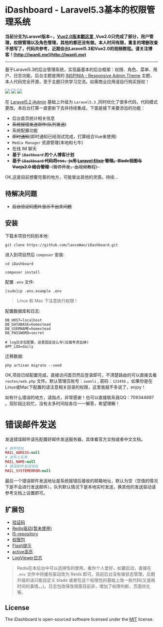 # iDashboard - Laravel5.3基本的权限管理系统

**当前分支为Laravel版本~，[Vue2.0版本戳这里](https://github.com/lanceWan/iDashboard/tree/vue-2.0) ,Vue2.0只完成了部分，用户管理，权限管理以及角色管理，其他的都还没有做。本人时间有限，重复的增删改查不想写了，代码共参考，近期会出Laravel5.3和Vue2.0的视频教程。请关注博客！[http://iwanli.me](http://iwanli.me)**

----

基于Laravel5.3的后台管理系统，实现最基本的后台框架：权限、角色、菜单、用户、日志功能，后台主题是用的 [INSPINIA - Responsive Admin Theme](https://wrapbootstrap.com/theme/inspinia-responsive-admin-theme-WB0R5L90S) 主题，本人代码完全开源，至于主题只供学习交流。如需商业应用请自行购买授权！


![](http://cache.iwanli.me/iDashboard_log_index.png)
![](http://cache.iwanli.me/iDashboard_menu_list.png)
![](http://cache.iwanli.me/iDashboard_permission_list.png)

在 [Laravel5.2 iAdmin](https://github.com/lanceWan/IAdmin) 基础上升级为 `Laravel5.3` ,同时优化了很多代码，代码模式更改。本后台打算一直更新下去并持续集成，下面是接下来要添加的功能：

* 后台首页统计相关信息
* ~~系统报错发送邮件(队列发送)~~
* 系统配置功能
* ~~即时通知~~(即时通知已经测试完成，打算结合Vue来使用)
*  `Media Manager` 资源管理(本地和七牛)
* 在线 IM 聊天
* **基于 `iDashboard` 的个人博客计划**
* ~~**基于 `iDashboard` 代码将css、js用 [Laravel Elixir](https://laravel.com/docs/5.3/elixir) 管理。Blade视图与 Vuejs2.0 结合管理**（暂停开发，出视频教程）~~

OK,这是目前想要完善的地方，可能冒出其他的灵感。待续...

## 待解决问题

* ~~后台验证码图片显示不出来问题~~

## 安装
下载本项目代码到本地:

```
git clone https://github.com/lanceWan/iDashboard.git
```

进入到项目然后 `composer` 安装:

```
cd iDashboard

composer install
```

配置 `.env` 文件:

```
[sudo]cp .env.example .env
```

> Linux 和 Mac 下注意执行权限 !

配置数据库和日志:

```
DB_HOST=localhost
DB_DATABASE=homestead
DB_USERNAME=homestead
DB_PASSWORD=secret

# log日志包配置，这里固定这么写(后面考虑去掉)
APP_LOG=daily
```

迁移数据:

```
php artisan migrate --seed
```

OK,项目已经配置完成，直接访问首页然后登录即可，不清楚路由的可以直接去看 `routes/web.php` 文件。默认管理员账号：`iwanli` , 密码：`123456` 。如果你是在Linux或Mac下配置的请注意相关目录的权限，这里我就不多说了，enjoy！

如有什么错误的地方，请指点，非常感谢！也可以直接联系我QQ：709344897 。现阶段比较忙，没有太多时间给各位一一解答，希望理解！

# 错误邮件发送
发送错误邮件请先配置好邮件发送服务器，具体看官方文档或者中文文档。

```php
# 邮件地址
MAIL_ADRESS=null
# 发件人名称
MAIL_NAME=null
# 错误邮件发送地址
MAIL_SYSTEMERROR=null
```

最后一个错误邮件发送地址是系统报错后接收的邮箱地址，默认为空（空值的情况下是不会进行发送邮件）。队列默认情况下是本地实时发送，换其他的发送驱动请参考文档上设置即可。

## 扩展包

* [验证码](https://github.com/mewebstudio/captcha)
* [Redis驱动(暂未使用)](https://github.com/nrk/predis)
* [l5-repository](https://github.com/andersao/l5-repository)
* [权限包](https://github.com/GeniusTS/roles)
* [Flash提示](https://github.com/laracasts/flash)
* [active高亮](https://github.com/letrunghieu/active)
* [LogViewer日志](https://github.com/ARCANEDEV/LogViewer)

> Redis在本后台中可以选择性的使用，看你个人爱好，如要启动，直接在 `.env` 文件中将缓存驱动改为 Reids 即可。目前后台没有做状态管理，后期升级的话只能自定义 blade 或者在这个权限包的基础上改一些代码(又是耗时间的事情。。)。日志包改得改得面目前非，增加了权限判断，页面优化等。

## License
The iDashboard is open-sourced software licensed under the [MIT](https://opensource.org/licenses/MIT) license.